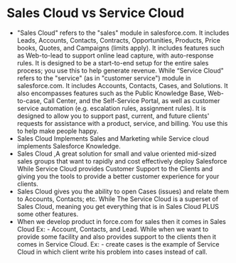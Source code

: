 # Sales Cloud vs Service Cloud

- "Sales Cloud" refers to the "sales" module in salesforce.com. It includes Leads, Accounts, Contacts, Contracts, Opportunities, Products, Price books, Quotes, and Campaigns (limits apply). It includes features such as Web-to-lead to support online lead capture, with auto-response rules. It is designed to be a start-to-end setup for the entire sales process; you use this to help generate revenue. While “Service Cloud" refers to the "service" (as in "customer service") module in salesforce.com. It includes Accounts, Contacts, Cases, and Solutions. It also encompasses features such as the Public Knowledge Base, Web-to-case, Call Center, and the Self-Service Portal, as well as customer service automation (e.g. escalation rules, assignment rules). It is designed to allow you to support past, current, and future clients' requests for assistance with a product, service, and billing. You use this to help make people happy.
- Sales Cloud Implements Sales and Marketing while Service cloud implements Salesforce Knowledge.
- Sales Cloud ,A great solution for small and value oriented mid-sized sales groups that want to rapidly and cost effectively deploy Salesforce While Service Cloud provides Customer Support to the Clients and giving you the tools to provide a better customer experience for your clients.
- Sales Cloud gives you the ability to open Cases (issues) and relate them to Accounts, Contacts; etc. While The Service Cloud is a superset of Sales Cloud, meaning you get everything that is in Sales Cloud PLUS some other features.
- When we develop product in force.com for sales then it comes in Sales Cloud Ex: - Account, Contacts, and Lead. While when we want to provide some facility and also provides support to the clients then it comes in Service Cloud. Ex: - create cases is the example of Service Cloud in which client write his problem into cases instead of call.
